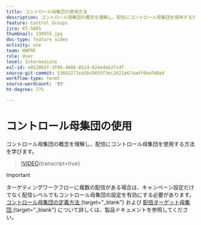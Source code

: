 ```yaml
---
title: コントロール母集団の使用方法
description: コントロール母集団の概念を理解し、配信にコントロール母集団を使用する方法を学びます。
feature: Control Groups
jira: KT-5085
thumbnail: 330955.jpg
doc-type: feature video
activity: use
team: WWFRE
role: User
level: Intermediate
exl-id: e0128b5f-3f09-460b-8524-624edeb27c4f
source-git-commit: 53682271ea3bc8655f3ec2621e67aadf4befd0ad
workflow-type: tm+mt
source-wordcount: '93'
ht-degree: 77%

---
```


# コントロール母集団の使用

コントロール母集団の概念を理解し、配信にコントロール母集団を使用する方法を学びます。

>[!VIDEO](https://video.tv.adobe.com/v/330955?quality=12&learn=on){transcript=true}

>[!IMPORTANT]
>ターゲティングワークフローに複数の配信がある場合は、キャンペーン設定だけでなく配信レベルでもコントロール母集団の設定を有効にする必要があります。
>[ コントロール母集団の定義方法 ](https://experienceleague.adobe.com/docs/campaign-classic/using/orchestrating-campaigns/orchestrate-campaigns/marketing-campaign-target.html?lang=ja#defining-a-control-group){target="_blank"} および [ 配信ターゲット母集団 ](https://experienceleague.adobe.com/docs/campaign-classic/using/sending-messages/key-steps-when-creating-a-delivery/steps-defining-the-target-population.html?lang=ja){target="_blank"} について詳しくは、製品ドキュメントを参照してください。
